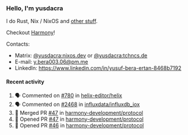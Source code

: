 ### Hello, I'm yusdacra

I do Rust, Nix / NixOS and [other stuff](https://yusdacra.gitlab.io/about).

Checkout [Harmony](https://github.com/harmony-development)!

Contacts:
- Matrix: [@yusdacra:nixos.dev](https://matrix.to/#/@yusdacra:nixos.dev) or [@yusdacra:tchncs.de](https://matrix.to/#/@yusdacra:tchncs.de)
- E-mail: y.bera003.06@pm.me
- LinkedIn: https://www.linkedin.com/in/yusuf-bera-ertan-8468b7192

#### Recent activity

<!--START_SECTION:activity-->
1. 🗣 Commented on [#780](https://github.com/helix-editor/helix/issues/780) in [helix-editor/helix](https://github.com/helix-editor/helix)
2. 🗣 Commented on [#2468](https://github.com/influxdata/influxdb_iox/issues/2468) in [influxdata/influxdb_iox](https://github.com/influxdata/influxdb_iox)
3. 🎉 Merged PR [#47](https://github.com/harmony-development/protocol/pull/47) in [harmony-development/protocol](https://github.com/harmony-development/protocol)
4. 💪 Opened PR [#47](https://github.com/harmony-development/protocol/pull/47) in [harmony-development/protocol](https://github.com/harmony-development/protocol)
5. 💪 Opened PR [#46](https://github.com/harmony-development/protocol/pull/46) in [harmony-development/protocol](https://github.com/harmony-development/protocol)
<!--END_SECTION:activity-->
